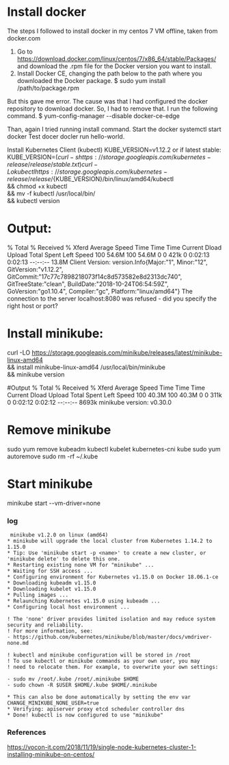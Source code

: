 # Install docker
The steps I followed to install docker in my centos 7 VM offline, taken from docker.com
  1. Go to https://download.docker.com/linux/centos/7/x86_64/stable/Packages/ and download the .rpm file for the Docker version you want to install.
  2. Install Docker CE, changing the path below to the path where you downloaded the Docker package.
      $ sudo yum install /path/to/package.rpm
      
 But this gave me error. The cause was that I had configured the docker repository to download docker. So, I had to remove that. I run the
 following command.
      $ yum-config-manager --disable docker-ce-edge

Than, again I tried running install command.
Start the docker
        systemctl start docker
Test docer docler run hello-world.

Install Kubernetes Client (kubectl)
KUBE_VERSION=v1.12.2
or if latest stable: 
KUBE_VERSION=$(curl -s https://storage.googleapis.com/kubernetes-release/release/stable.txt)
curl -Lo kubectl https://storage.googleapis.com/kubernetes-release/release/${KUBE_VERSION}/bin/linux/amd64/kubectl \
  && chmod +x kubectl \
  && mv -f kubectl /usr/local/bin/ \
  && kubectl version

# Output:
% Total    % Received % Xferd  Average Speed   Time    Time     Time  Current
                                 Dload  Upload   Total   Spent    Left  Speed
100 54.6M  100 54.6M    0     0   421k      0  0:02:13  0:02:13 --:--:-- 13.8M
Client Version: version.Info{Major:"1", Minor:"12", GitVersion:"v1.12.2", GitCommit:"17c77c7898218073f14c8d573582e8d2313dc740", GitTreeState:"clean", BuildDate:"2018-10-24T06:54:59Z", GoVersion:"go1.10.4", Compiler:"gc", Platform:"linux/amd64"}
The connection to the server localhost:8080 was refused - did you specify the right host or port?

# Install minikube:
curl -LO https://storage.googleapis.com/minikube/releases/latest/minikube-linux-amd64  \
  && install minikube-linux-amd64 /usr/local/bin/minikube \
  && minikube version

#Output
% Total    % Received % Xferd  Average Speed   Time    Time     Time  Current
                                 Dload  Upload   Total   Spent    Left  Speed
100 40.3M  100 40.3M    0     0   311k      0  0:02:12  0:02:12 --:--:-- 8693k
minikube version: v0.30.0

# Remove minikube
sudo yum remove kubeadm kubectl kubelet kubernetes-cni kube
sudo yum autoremove
sudo rm -rf ~/.kube

# Start minikube
minikube start --vm-driver=none

### log
  ```
   minikube v1.2.0 on linux (amd64)
* minikube will upgrade the local cluster from Kubernetes 1.14.2 to 1.15.0
* Tip: Use 'minikube start -p <name>' to create a new cluster, or 'minikube delete' to delete this one.
* Restarting existing none VM for "minikube" ...
* Waiting for SSH access ...
* Configuring environment for Kubernetes v1.15.0 on Docker 18.06.1-ce
* Downloading kubeadm v1.15.0
* Downloading kubelet v1.15.0
* Pulling images ...
* Relaunching Kubernetes v1.15.0 using kubeadm ...
* Configuring local host environment ...

! The 'none' driver provides limited isolation and may reduce system security and reliability.
! For more information, see:
  - https://github.com/kubernetes/minikube/blob/master/docs/vmdriver-none.md

! kubectl and minikube configuration will be stored in /root
! To use kubectl or minikube commands as your own user, you may
! need to relocate them. For example, to overwrite your own settings:

  - sudo mv /root/.kube /root/.minikube $HOME
  - sudo chown -R $USER $HOME/.kube $HOME/.minikube

* This can also be done automatically by setting the env var CHANGE_MINIKUBE_NONE_USER=true
* Verifying: apiserver proxy etcd scheduler controller dns
* Done! kubectl is now configured to use "minikube"

  ```
  
  ### References
  https://vocon-it.com/2018/11/19/single-node-kubernetes-cluster-1-installing-minikube-on-centos/
